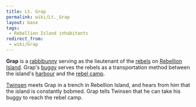 ```yaml
---
title: Lt. Grap
permalink: wiki/Lt._Grap
layout: base
tags:
 - Rebellion Island inhabitants
redirect_from:
 - wiki/Grap
---
```


**Grap** is a [rabbibunny](rabbibunny "wikilink") serving as the
lieutenant of the [rebels](rebel "wikilink") on [Rebellion
Island](Rebellion_Island "wikilink"). Grap's [buggy](buggy "wikilink")
serves the rebels as a transportation method between the island's
[harbour](Rebellion_Island_harbour "wikilink") and the [rebel
camp](rebel_camp "wikilink").

[Twinsen](Twinsen "wikilink") meets Grap in a trench in Rebellion
Island, and hears from him that the island is constantly bobmed. Grap
tells Twinsen that he can take his buggy to reach the rebel camp.
